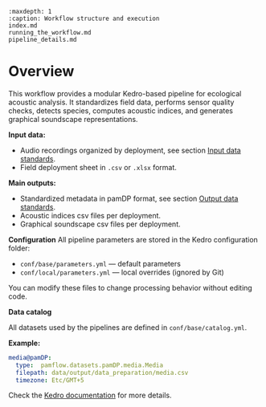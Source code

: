 ```{toctree}
:maxdepth: 1
:caption: Workflow structure and execution
index.md
running_the_workflow.md
pipeline_details.md
```

# Overview

This workflow provides a modular Kedro-based pipeline for ecological acoustic analysis. 
It standardizes field data, performs sensor quality checks, detects species, computes acoustic indices, 
and generates graphical soundscape representations.

**Input data:**
- Audio recordings organized by deployment, see section [Input data standards](../data_standardization/data_exchange_format.md#input-data-standards).
- Field deployment sheet in `.csv` or `.xlsx` format.

**Main outputs:**
- Standardized metadata in pamDP format, see section [Output data standards](../data_standardization/data_exchange_format.md#output-data-standards).
- Acoustic indices csv files per deployment.
- Graphical soundscape csv files per deployment.

**Configuration**
All pipeline parameters are stored in the Kedro configuration folder:
- `conf/base/parameters.yml` — default parameters
- `conf/local/parameters.yml` — local overrides (ignored by Git)

You can modify these files to change processing behavior without editing code.

**Data catalog**

All datasets used by the pipelines are defined in `conf/base/catalog.yml`.

**Example:**
```yaml
media@pamDP:
  type:  pamflow.datasets.pamDP.media.Media
  filepath: data/output/data_preparation/media.csv
  timezone: Etc/GMT+5
```

Check the [Kedro documentation](https://docs.kedro.org/en/1.0.0/getting-started/kedro_concepts/) for more details.
